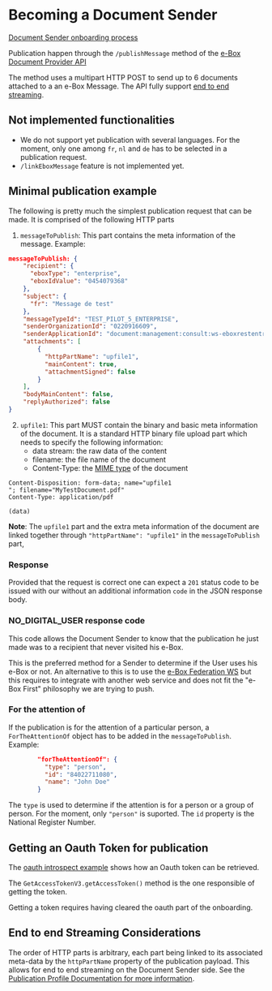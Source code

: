 # Becoming a Document Sender

[Document Sender onboarding process](onboarding_process.md)

Publication happen through the ```/publishMessage``` method of the [e-Box Document Provider API](https://info.eboxenterprise.be/fr/documents/zip/e-Box-Enterprise-swagger-v2.1-AP-Public.zip)

The method uses a multipart HTTP POST to send up to 6 documents attached to a an e-Box Message. The API fully support [end to end streaming](#EndToEndStreamingConsiderations).

## Not implemented functionalities

- We do not support yet publication with several languages. For the moment, only one among ``fr``, ``nl`` and ``de`` has to be selected in a publication request.
- ``/linkEboxMessage`` feature is not implemented yet.

## Minimal publication example

The following is pretty much the simplest publication request that can be made. It is comprised of the following HTTP parts 
1) ``messageToPublish``: This part contains the meta information of the message.
Example:
```json
messageToPublish: {
    "recipient": {
      "eboxType": "enterprise",
      "eboxIdValue": "0454079368"
    },
    "subject": {
      "fr": "Message de test"
    },
    "messageTypeId": "TEST_PILOT_5_ENTERPRISE",
    "senderOrganizationId": "0220916609",
    "senderApplicationId": "document:management:consult:ws-eboxrestentreprise:0220916609",
    "attachments": [
        {
          "httpPartName": "upfile1",
          "mainContent": true,
          "attachmentSigned": false
        }
    ],
    "bodyMainContent": false,
    "replyAuthorized": false
}
```

2) ``upfile1``: This part MUST contain the binary and basic meta information of the document. It is a standard HTTP binary file upload part which needs to specify the following information:
    - data stream: the raw data of the content
    - filename: the file name of the document
    - Content-Type: the [MIME type](https://www.iana.org/assignments/media-types/media-types.xhtml) of the document
```
Content-Disposition: form-data; name="upfile1
"; filename="MyTestDocument.pdf"
Content-Type: application/pdf

(data)
``` 

**Note**: The ``upfile1`` part and the extra meta information of the document are linked together through ``"httpPartName": "upfile1"`` in the ``messageToPublish`` part,

### Response

Provided that the request is correct one can expect a ``201`` status code to be issued with our without an additional information ``code`` in the JSON response body.

### NO_DIGITAL_USER response code

This code allows the Document Sender to know that the publication he just made was to a recipient that never visited his e-Box. 

This is the preferred method for a Sender to determine if the User uses his e-Box or not. An alternative to this is to use the [e-Box Federation WS](../federation/federation_ws.md) but this requires to integrate with another web service and does not fit the "e-Box First" philosophy we are trying to push. 

### For the attention of

If the publication is for the attention of a particular person, a ``ForTheAttentionOf`` object has to be added in the ``messageToPublish``.
Example:
```json
        "forTheAttentionOf": {
          "type": "person",
          "id": "84022711080",
          "name": "John Doe"
        }
```
The ``type`` is used to determine if the attention is for a person or a group of person. For the moment, only ``"person"`` is suported. The ``id`` property is the National Register Number.

## Getting an Oauth Token for publication

The [oauth introspect example](../examples/ouath-introspect) shows how an Oauth token can be retrieved. 

The ``GetAccessTokenV3.getAccessToken()`` method is the one responsible of getting the token. 

Getting a token requires having cleared the oauth part of the onboarding.

## <a id="EndToEndStreamingConsiderations"></a>End to end Streaming Considerations

The order of HTTP parts is arbitrary, each part being linked to its associated meta-data by the ``httpPartName`` property of the publication payload. This allows for end to end streaming on the Document Sender side. See the [Publication Profile Documentation for more information](../document_provider/publication_profile.md#OrderOfTheHttpParts). 